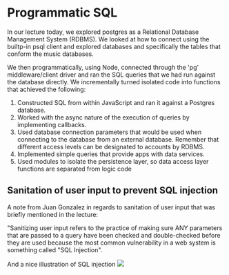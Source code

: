 
# Programmatic SQL
In our lecture today, we explored postgres as a Relational Database Management System (RDBMS). We looked at how to connect using the builtp-in psql client and explored databases and specifically the tables that conform the music databases.

We then programmatically, using Node, connected through the 'pg' middleware/client driver and ran the SQL queries that we had run against the database directly. We incrementally turned isolated code into functions that achieved the following:

1. Constructed SQL from within JavaScript and ran it against a Postgres database.
2. Worked with the async nature of the execution of queries by implementing callbacks.
3. Used database connection parameters that would be used when connecting to the database from an external database. Remember that different access levels can be designated to accounts by RDBMS.
4. Implemented simple queries that provide apps with data services.
5. Used modules to isolate the persistence layer, so data access layer functions are separated from logic code

## Sanitation of user input to prevent SQL injection

A note from Juan Gonzalez in regards to sanitation of user input that was briefly mentioned in the lecture:

"Sanitizing user input refers to the practice of making sure ANY parameters that are passed to a query have been checked and double-checked before they are used because the most common vulnerability in a web system is something called "SQL Injection".

And a nice illustration of SQL injection 
<img src="https://www.c-sharpcorner.com/forums/sql-injection-cartoon" />